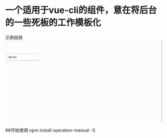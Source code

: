 # 一个适用于vue-cli的组件，意在将后台的一些死板的工作模板化
示例视频
![image](https://github.com/tizzyLin/vue.operation-manual/blob/master/examples/demo.gif)

##开始使用
npm install operation-manual -S
